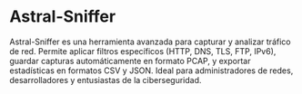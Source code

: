 # Astral-Sniffer
Astral-Sniffer es una herramienta avanzada para capturar y analizar tráfico de red. Permite aplicar filtros específicos (HTTP, DNS, TLS, FTP, IPv6), guardar capturas automáticamente en formato PCAP, y exportar estadísticas en formatos CSV y JSON. Ideal para administradores de redes, desarrolladores y entusiastas de la ciberseguridad.
